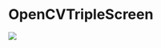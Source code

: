 # OpenCVTripleScreen

![](https://github.com/mevlutardic/OpenCVTripleScreen/blob/main/triplevideoGif.gif)
